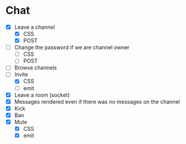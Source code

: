 # Chat

- [x] Leave a channel
  - [x] CSS
  - [x] POST
- [ ] Change the password if we are channel owner
  - [ ] CSS
  - [ ] POST
- [ ] Browse channels
- [ ] Invite
  - [x] CSS
  - [ ] emit

- [x] Leave a room (socket)
- [x] Messages rendered even if there was no messages on the channel
- [x] Kick
- [x] Ban
- [x] Mute
  - [x] CSS
  - [x] emit